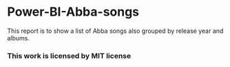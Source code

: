 # Power-BI-Abba-songs

This report is to show a list of Abba songs also grouped by release year and albums.

### This work is licensed by MIT license
